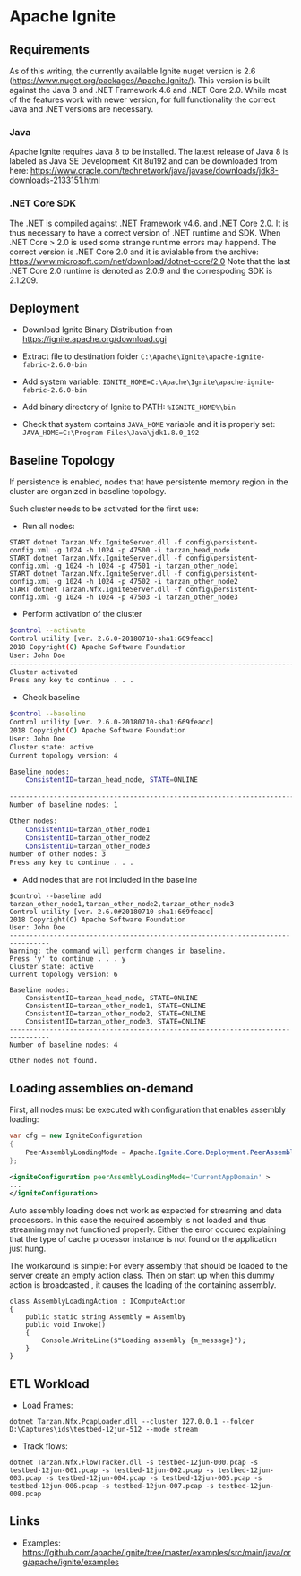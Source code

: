 # Apache Ignite

## Requirements
As of this writing, the currently available Ignite nuget version is 2.6 (https://www.nuget.org/packages/Apache.Ignite/).
This version is built against the Java 8 and .NET Framework 4.6 and .NET Core 2.0. While most of the 
features work with newer version, for full functionality the correct Java and .NET versions are necessary.

### Java 
Apache Ignite requires Java 8 to be installed. The latest release of Java 8 is labeled
as  Java SE Development Kit 8u192 and can be downloaded from here: https://www.oracle.com/technetwork/java/javase/downloads/jdk8-downloads-2133151.html 

### .NET Core SDK 
The .NET is compiled against .NET Framework v4.6. and .NET Core 2.0. 
It is thus necessary to have a correct version of .NET runtime and SDK. When .NET Core > 2.0 is used 
some strange runtime errors may happend. The correct version is .NET Core 2.0 and it is avialable from the 
archive: https://www.microsoft.com/net/download/dotnet-core/2.0 Note that the last .NET Core 2.0 runtime is denoted as 2.0.9 and 
the correspoding SDK is 2.1.209.

## Deployment

* Download Ignite Binary Distribution from https://ignite.apache.org/download.cgi

* Extract file to destination folder `C:\Apache\Ignite\apache-ignite-fabric-2.6.0-bin`

* Add system variable: `IGNITE_HOME=C:\Apache\Ignite\apache-ignite-fabric-2.6.0-bin`

* Add binary directory of Ignite to PATH: `%IGNITE_HOME%\bin`

* Check that system contains `JAVA_HOME` variable and it is properly set: `JAVA_HOME=C:\Program Files\Java\jdk1.8.0_192`

## Baseline Topology
If persistence is enabled, nodes that have persistente memory region in the cluster are organized in baseline topology. 

Such cluster needs to be activated for the first use:

* Run all nodes:
```
START dotnet Tarzan.Nfx.IgniteServer.dll -f config\persistent-config.xml -g 1024 -h 1024 -p 47500 -i tarzan_head_node
START dotnet Tarzan.Nfx.IgniteServer.dll -f config\persistent-config.xml -g 1024 -h 1024 -p 47501 -i tarzan_other_node1
START dotnet Tarzan.Nfx.IgniteServer.dll -f config\persistent-config.xml -g 1024 -h 1024 -p 47502 -i tarzan_other_node2
START dotnet Tarzan.Nfx.IgniteServer.dll -f config\persistent-config.xml -g 1024 -h 1024 -p 47503 -i tarzan_other_node3
```

* Perform activation of the cluster

```bash
$control --activate
Control utility [ver. 2.6.0-20180710-sha1:669feacc]
2018 Copyright(C) Apache Software Foundation
User: John Doe
--------------------------------------------------------------------------------
Cluster activated
Press any key to continue . . .
```

* Check baseline

```bash
$control --baseline
Control utility [ver. 2.6.0-20180710-sha1:669feacc]
2018 Copyright(C) Apache Software Foundation
User: John Doe
Cluster state: active
Current topology version: 4

Baseline nodes:
    ConsistentID=tarzan_head_node, STATE=ONLINE
   
--------------------------------------------------------------------------------
Number of baseline nodes: 1

Other nodes:
    ConsistentID=tarzan_other_node1
    ConsistentID=tarzan_other_node2
    ConsistentID=tarzan_other_node3
Number of other nodes: 3
Press any key to continue . . .

```

* Add nodes that are not included in the baseline

```
$control --baseline add tarzan_other_node1,tarzan_other_node2,tarzan_other_node3
Control utility [ver. 2.6.0#20180710-sha1:669feacc]
2018 Copyright(C) Apache Software Foundation
User: John Doe
--------------------------------------------------------------------------------
Warning: the command will perform changes in baseline.
Press 'y' to continue . . . y
Cluster state: active
Current topology version: 6

Baseline nodes:
    ConsistentID=tarzan_head_node, STATE=ONLINE
    ConsistentID=tarzan_other_node1, STATE=ONLINE
    ConsistentID=tarzan_other_node2, STATE=ONLINE
    ConsistentID=tarzan_other_node3, STATE=ONLINE
--------------------------------------------------------------------------------
Number of baseline nodes: 4

Other nodes not found.
```

## Loading assemblies on-demand
First, all nodes must be executed with configuration that enables assembly loading:

```csharp
var cfg = new IgniteConfiguration
{
    PeerAssemblyLoadingMode = Apache.Ignite.Core.Deployment.PeerAssemblyLoadingMode.CurrentAppDomain
};
```
```xml
<igniteConfiguration peerAssemblyLoadingMode='CurrentAppDomain' >
...
</igniteConfiguration>
```

Auto assembly loading does not work as expected for streaming and data processors. In this case the required assembly is not loaded and
thus streaming may not functioned properly. Either the error occured explaining that the  type of cache processor instance is not found or 
the application just hung. 

The workaround is simple:
For every assembly that should be loaded to the server create an empty action class. 
Then on start up when this dummy action is broadcasted , it causes the loading of the containing assembly. 

```
class AssemblyLoadingAction : IComputeAction
{
    public static string Assembly = Assemlby
    public void Invoke()
    {
        Console.WriteLine($"Loading assembly {m_message}");
    }
}
```


## ETL Workload

* Load Frames:

```
dotnet Tarzan.Nfx.PcapLoader.dll --cluster 127.0.0.1 --folder D:\Captures\ids\testbed-12jun-512 --mode stream
```


* Track flows:

```
dotnet Tarzan.Nfx.FlowTracker.dll -s testbed-12jun-000.pcap -s testbed-12jun-001.pcap -s testbed-12jun-002.pcap -s testbed-12jun-003.pcap -s testbed-12jun-004.pcap -s testbed-12jun-005.pcap -s testbed-12jun-006.pcap -s testbed-12jun-007.pcap -s testbed-12jun-008.pcap
```



## Links

* Examples: https://github.com/apache/ignite/tree/master/examples/src/main/java/org/apache/ignite/examples
